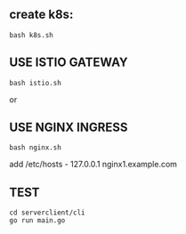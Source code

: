 ## create k8s:

```
bash k8s.sh
```

## USE ISTIO GATEWAY

```
bash istio.sh
```

or

## USE NGINX INGRESS

```
bash nginx.sh
```


add /etc/hosts - 127.0.0.1 nginx1.example.com

## TEST

```
cd serverclient/cli
go run main.go
```